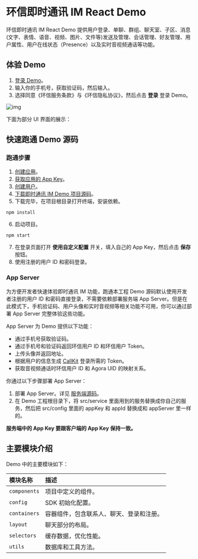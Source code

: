 # 环信即时通讯 IM React Demo

<Toc />

环信即时通讯 IM React Demo 提供用户登录、单聊、群组、聊天室、子区、消息(文字、表情、语音、视频、图片、文件等)发送及管理、会话管理、好友管理、用户属性、用户在线状态（Presence）以及实时音视频通话等功能。

## 体验 Demo 

1. [登录 Demo](https://webim-h5.easemob.com/login)。
2. 输入你的手机号，获取验证码，然后输入。
3. 选择同意《环信服务条款》与《环信隐私协议》，然后点击 **登录** 登录 Demo。
   
![img](/images/demo/web_react_login.png)

下面为部分 UI 界面的展示：

<ImageGallery :columns="1">
  <ImageItem src="/images/uikit/chatuikit/web/main_conversation_list_chat.png" title="会话列表+聊天页面" />
  <ImageItem src="/images/uikit/chatuikit/web/main_conversation_list_group_detail.png" title="会话列表+群组设置" />
  <ImageItem src="/images/uikit/chatuikit/web/main_conversation_list_contact_detail.png" title="会话列表+联系人设置" />
  <ImageItem src="/images/uikit/chatuikit/web/main_contact_list_group.png" title="联系人列表+群组" />
  <ImageItem src="/images/uikit/chatuikit/web/main_contact_list_contact.png" title="联系人列表+联系人" />
</ImageGallery>  

## 快速跑通 Demo 源码

### 跑通步骤

1. [创建应用](/product/enable_and_configure_IM.html)。 
2. [获取应用的 App Key](/product/enable_and_configure_IM.html#获取环信即时通讯-im-的信息)。
3. [创建用户](/product/enable_and_configure_IM.html#创建-im-用户)。
4. [下载即时通讯 IM Demo 项目源码](https://github.com/easemob/easemob-demo-react/tree/dev_4.0)。
5. 下载完毕，在项目根目录打开终端，安装依赖。
   
```
npm install
```

6. 启动项目。
  
```
npm start
```

7. 在登录页面打开 **使用自定义配置** 开关，填入自己的 App Key，然后点击 **保存** 按钮。
8. 使用注册的用户 ID 和密码登录。

### App Server

为方便开发者快速体验即时通讯 IM 功能，跑通本工程 Demo 源码默认使用开发者注册的用户 ID 和密码直接登录，不需要依赖部署服务端 App Server。但是在此模式下，手机验证码、用户头像和实时音视频等相关功能不可用，你可以通过部署 App Server 完整体验这些功能。

App Server 为 Demo 提供以下功能：

- 通过手机号获取验证码。
- 通过手机号和验证码返回环信用户 ID 和环信用户 Token。
- 上传头像并返回地址。
- 根据用户的信息生成 [CallKit](https://doc.easemob.com/document/web/easecallkit.html) 登录所需的 Token。
- 获取音视频通话时环信用户 ID 和 Agora UID 的映射关系。

你通过以下步骤部署 App Server：

1. 部署 App Server。详见 [服务端源码](https://github.com/easemob/easemob-im-app-server/tree/dev-demo)。  
2. 在 Demo 工程根目录下，将 src/service 里面用到的服务替换成你自己的服务，然后把 src/config 里面的 appKey 和 appId 替换成和 appServer 里一样的。

**服务端中的 App Key 要跟客户端的 App Key 保持一致。**

## 主要模块介绍

Demo 中的主要模块如下：

| 模块名称     | 描述                                     |
| :----------- | :--------------------------------------- |
| `components` | 项目中定义的组件。                       |
| `config`     | SDK 初始化配置。                         |
| `containers` | 容器组件，包含联系人、聊天、登录和注册。 |
| `layout`     | 聊天部分的布局。                         |
| `selectors`  | 缓存数据，优化性能。                     |
| `utils`      | 数据库和工具方法。                       |
